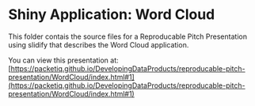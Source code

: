 # Shiny Application: Word Cloud  

This folder contais the source files for a Reproducable Pitch Presentation using slidify that describes the Word Cloud application.

You can view this presentation at: [https://packetiq.github.io/DevelopingDataProducts/reproducable-pitch-presentation/WordCloud/index.html#1](https://packetiq.github.io/DevelopingDataProducts/reproducable-pitch-presentation/WordCloud/index.html#1)
